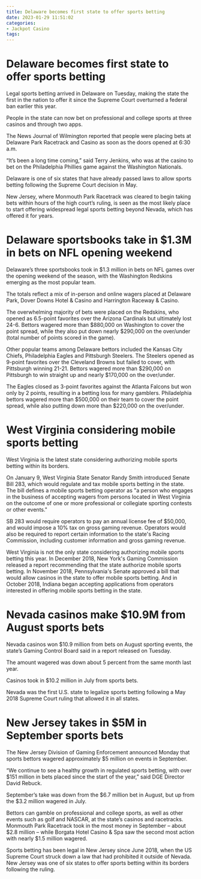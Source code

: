 ```yaml
---
title: Delaware becomes first state to offer sports betting
date: 2023-01-29 11:51:02
categories:
- Jackpot Casino
tags:
---
```



#  Delaware becomes first state to offer sports betting

Legal sports betting arrived in Delaware on Tuesday, making the state the first in the nation to offer it since the Supreme Court overturned a federal ban earlier this year.

People in the state can now bet on professional and college sports at three casinos and through two apps.

The News Journal of Wilmington reported that people were placing bets at Delaware Park Racetrack and Casino as soon as the doors opened at 6:30 a.m.

“It’s been a long time coming,” said Terry Jenkins, who was at the casino to bet on the Philadelphia Phillies game against the Washington Nationals.

Delaware is one of six states that have already passed laws to allow sports betting following the Supreme Court decision in May.

New Jersey, where Monmouth Park Racetrack was cleared to begin taking bets within hours of the high court’s ruling, is seen as the most likely place to start offering widespread legal sports betting beyond Nevada, which has offered it for years.

#  Delaware sportsbooks take in $1.3M in bets on NFL opening weekend

Delaware’s three sportsbooks took in $1.3 million in bets on NFL games over the opening weekend of the season, with the Washington Redskins emerging as the most popular team.

The totals reflect a mix of in-person and online wagers placed at Delaware Park, Dover Downs Hotel & Casino and Harrington Raceway & Casino.

The overwhelming majority of bets were placed on the Redskins, who opened as 6.5-point favorites over the Arizona Cardinals but ultimately lost 24-6. Bettors wagered more than $880,000 on Washington to cover the point spread, while they also put down nearly $290,000 on the over/under (total number of points scored in the game).

Other popular teams among Delaware bettors included the Kansas City Chiefs, Philadelphia Eagles and Pittsburgh Steelers. The Steelers opened as 9-point favorites over the Cleveland Browns but failed to cover, with Pittsburgh winning 21-21. Bettors wagered more than $290,000 on Pittsburgh to win straight up and nearly $170,000 on the over/under.

The Eagles closed as 3-point favorites against the Atlanta Falcons but won only by 2 points, resulting in a betting loss for many gamblers. Philadelphia bettors wagered more than $500,000 on their team to cover the point spread, while also putting down more than $220,000 on the over/under.

#  West Virginia considering mobile sports betting

West Virginia is the latest state considering authorizing mobile sports betting within its borders.

On January 9, West Virginia State Senator Randy Smith introduced Senate Bill 283, which would regulate and tax mobile sports betting in the state. The bill defines a mobile sports betting operator as "a person who engages in the business of accepting wagers from persons located in West Virginia on the outcome of one or more professional or collegiate sporting contests or other events."

SB 283 would require operators to pay an annual license fee of $50,000, and would impose a 10% tax on gross gaming revenue. Operators would also be required to report certain information to the state's Racing Commission, including customer information and gross gaming revenue.

West Virginia is not the only state considering authorizing mobile sports betting this year. In December 2018, New York's Gaming Commission released a report recommending that the state authorize mobile sports betting. In November 2018, Pennsylvania's Senate approved a bill that would allow casinos in the state to offer mobile sports betting. And in October 2018, Indiana began accepting applications from operators interested in offering mobile sports betting in the state.

#  Nevada casinos make $10.9M from August sports bets

Nevada casinos won $10.9 million from bets on August sporting events, the state’s Gaming Control Board said in a report released on Tuesday.

The amount wagered was down about 5 percent from the same month last year.

Casinos took in $10.2 million in July from sports bets.

 Nevada was the first U.S. state to legalize sports betting following a May 2018 Supreme Court ruling that allowed it in all states.

#  New Jersey takes in $5M in September sports bets

The New Jersey Division of Gaming Enforcement announced Monday that sports bettors wagered approximately $5 million on events in September.

“We continue to see a healthy growth in regulated sports betting, with over $151 million in bets placed since the start of the year,” said DGE Director David Rebuck.

September’s take was down from the $6.7 million bet in August, but up from the $3.2 million wagered in July.

Bettors can gamble on professional and college sports, as well as other events such as golf and NASCAR, at the state’s casinos and racetracks. Monmouth Park Racetrack took in the most money in September – about $2.8 million – while Borgata Hotel Casino & Spa saw the second most action with nearly $1.5 million wagered.

Sports betting has been legal in New Jersey since June 2018, when the US Supreme Court struck down a law that had prohibited it outside of Nevada. New Jersey was one of six states to offer sports betting within its borders following the ruling.
